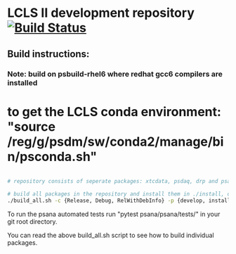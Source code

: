 # LCLS II development repository [![Build Status](https://travis-ci.org/slac-lcls/lcls2.svg?branch=master)](https://travis-ci.org/slac-lcls/lcls2)

## Build instructions:
### Note: build on psbuild-rhel6 where redhat gcc6 compilers are installed
# to get the LCLS conda environment:  "source /reg/g/psdm/sw/conda2/manage/bin/psconda.sh"
```bash

# repository consists of seperate packages: xtcdata, psdaq, drp and psana

# build all packages in the repository and install them in ./install, option to choose build type
./build_all.sh -c {Release, Debug, RelWithDebInfo} -p {develop, install}
```

To run the psana automated tests run "pytest psana/psana/tests/" in your git root directory.

You can read the above build_all.sh script to see how to build individual packages.

